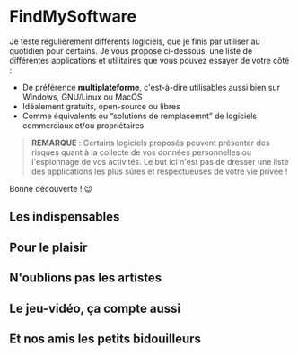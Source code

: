 # FindMySoftware

Je teste régulièrement différents logiciels, que je finis par utiliser au quotidien pour certains. Je vous propose ci-dessous, une liste de différentes applications et utilitaires que vous pouvez essayer de votre côté :

+ De préférence **multiplateforme**, c'est-à-dire utilisables aussi bien sur Windows, GNU/Linux ou MacOS
+ Idéalement gratuits, open-source ou libres
+ Comme équivalents ou “solutions de remplacemnt” de logiciels commerciaux et/ou propriétaires

> **REMARQUE** : Certains logiciels proposés peuvent présenter des risques quant à la collecte de vos données personnelles ou l'espionnage de vos activités. Le but ici n'est pas de dresser une liste des applications les plus sûres et respectueuses de votre vie privée !

Bonne découverte ! 😉

## Les indispensables

## Pour le plaisir

## N'oublions pas les artistes

## Le jeu-vidéo, ça compte aussi

## Et nos amis les petits bidouilleurs
